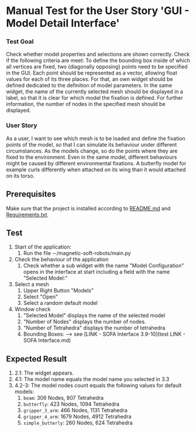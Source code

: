 # Manual Test for the User Story 'GUI - Model Detail Interface'

### Test Goal

Check whether model properties and selections are shown correctly.
Check if the following criteria are meet: 
To define the bounding box inside of which all vertices are fixed, two (diagonally opposing) points need to be specified in the GUI. Each point should be represented as a vector, allowing float values for each of its three places. For that, an own widget should be defined dedicated to the definition of model parameters.
In the same widget, the name of the currently selected mesh should be displayed in a label, so that it is clear for which model the fixation is defined. For further information, the number of nodes in the specified mesh should be displayed.


### User Story

As a user, I want to see which mesh is to be loaded and define the fixation points of the model, so that I can simulate its behaviour under different circumstances. As the models change, so do the points where they are fixed to the environment. Even in the same model, different behaviours might be caused by different environmental fixations. A butterfly model for example curls differently when attached on its wing than it would attached on its torso.

## Prerequisites

Make sure that the project is installed according to [README.md]() and [Requirements.txt]().

## Test

1. Start of the application:
    1. Run the file ∼/magnetic-soft-robots/main.py
2. Check the behaviour of the application
    1. Check whether a sub widget with the name "Model Configuration" opens in the interface at start including a field with the name "Selected Model:"
3. Select a mesh
    1. Upper Right Button "Models"
    2. Select "Open"
    3. Select a random default model
4. Window check
    1. "Selected Model" displays the name of the selected model
    2. "Number of Nodes" displays the number of nodes.
    3. "Number of Tetrahedra" displays the number of tetrahedra
    4. Bounding Boxes: --> see [LINK - SOFA Interface 3.9-10](test LINK - SOFA Interface.md)

## Expected Result

1. 2.1: The widget appears.
2. 4.1: The model name equals the model name you selected in 3.3
3. 4.2-3: The model nodes count equals the following values for default models:
    1. `beam`: 306 Nodes, 807 Tetrahedra
    2. `butterfly`: 423 Nodes, 1094 Tetrahedra
    3. `gripper_3_arm`: 466 Nodes, 1131 Tetrahedra
    4. `gripper_4_arm`: 1679 Nodes, 4912 Tetrahedra
    5. `simple_butterly`: 260 Nodes, 624 Tetrahedra
